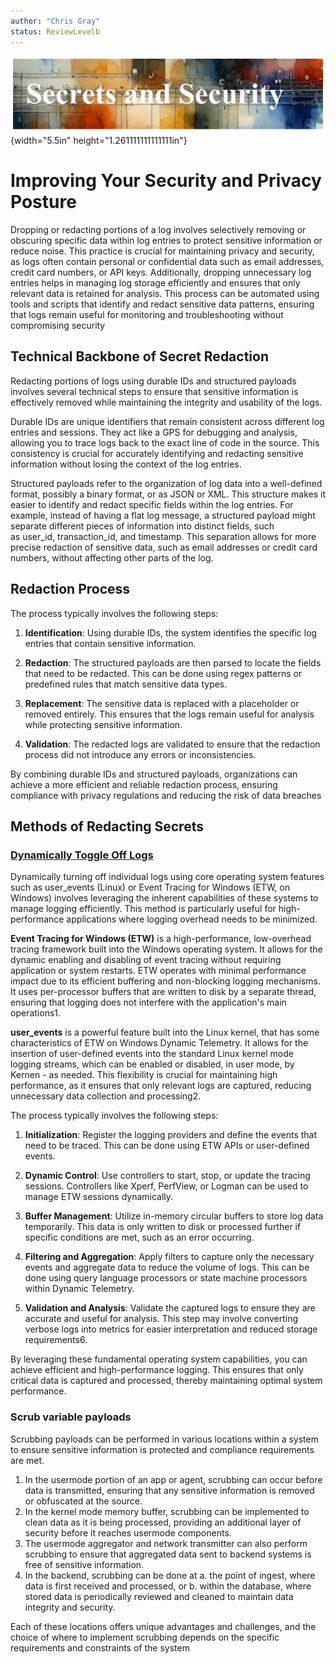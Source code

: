 ```yaml
---
author: "Chris Gray"
status: ReviewLevelb
---
```


![image](../orig_media/RedactingSecrets.banner.png){width="5.5in"
height="1.261111111111111in"}


# Improving Your Security and Privacy Posture

Dropping or redacting portions of a log involves selectively removing or
obscuring specific data within log entries to protect sensitive
information or reduce noise. This practice is crucial for maintaining
privacy and security, as logs often contain personal or confidential
data such as email addresses, credit card numbers, or API keys.
Additionally, dropping unnecessary log entries helps in managing log
storage efficiently and ensures that only relevant data is retained for
analysis. This process can be automated using tools and scripts that
identify and redact sensitive data patterns, ensuring that logs remain
useful for monitoring and troubleshooting without compromising security

## Technical Backbone of Secret Redaction

Redacting portions of logs using durable IDs and structured payloads
involves several technical steps to ensure that sensitive information is
effectively removed while maintaining the integrity and usability of the
logs.

Durable IDs are unique identifiers that remain consistent across
different log entries and sessions. They act like a GPS for debugging
and analysis, allowing you to trace logs back to the exact line of code
in the source. This consistency is crucial for accurately identifying
and redacting sensitive information without losing the context of the
log entries.

Structured payloads refer to the organization of log data into a
well-defined format, possibly a binary format, or as JSON or XML. This
structure makes it easier to identify and redact specific fields within
the log entries. For example, instead of having a flat log message, a
structured payload might separate different pieces of information into
distinct fields, such as user_id, transaction_id, and timestamp. This
separation allows for more precise redaction of sensitive data, such as
email addresses or credit card numbers, without affecting other parts of
the log.

## Redaction Process

The process typically involves the following steps:

1.  **Identification**: Using durable IDs, the system identifies the
    specific log entries that contain sensitive information.

2.  **Redaction**: The structured payloads are then parsed to locate the
    fields that need to be redacted. This can be done using regex
    patterns or predefined rules that match sensitive data types.

3.  **Replacement**: The sensitive data is replaced with a placeholder
    or removed entirely. This ensures that the logs remain useful for
    analysis while protecting sensitive information.

4.  **Validation**: The redacted logs are validated to ensure that the
    redaction process did not introduce any errors or inconsistencies.

By combining durable IDs and structured payloads, organizations can
achieve a more efficient and reliable redaction process, ensuring
compliance with privacy regulations and reducing the risk of data
breaches

## Methods of Redacting Secrets

### [Dynamically Toggle Off Logs](./PositionPaper.DynamicallyToggleLogs.document.md)

Dynamically turning off individual logs using core operating system
features such as user_events (Linux) or Event Tracing for Windows (ETW,
on Windows) involves leveraging the inherent capabilities of these
systems to manage logging efficiently. This method is particularly
useful for high-performance applications where logging overhead needs to
be minimized.

**Event Tracing for Windows (ETW)** is a high-performance, low-overhead
tracing framework built into the Windows operating system. It allows for
the dynamic enabling and disabling of event tracing without requiring
application or system restarts. ETW operates with minimal performance
impact due to its efficient buffering and non-blocking logging
mechanisms. It uses per-processor buffers that are written to disk by a
separate thread, ensuring that logging does not interfere with the
application's main operations1.

**user_events** is a powerful feature built into the Linux kernel, that
has some characteristics of ETW on Windows Dynamic Telemetry. It allows
for the insertion of user-defined events into the standard Linux kernel
mode logging streams, which can be enabled or disabled, in user mode, by
Kernen - as needed. This flexibility is crucial for maintaining high
performance, as it ensures that only relevant logs are captured,
reducing unnecessary data collection and processing2.

The process typically involves the following steps:

1.  **Initialization**: Register the logging providers and define the
    events that need to be traced. This can be done using ETW APIs or
    user-defined events.

2.  **Dynamic Control**: Use controllers to start, stop, or update the
    tracing sessions. Controllers like Xperf, PerfView, or Logman can be
    used to manage ETW sessions dynamically.

3.  **Buffer Management**: Utilize in-memory circular buffers to store
    log data temporarily. This data is only written to disk or processed
    further if specific conditions are met, such as an error occurring.

4.  **Filtering and Aggregation**: Apply filters to capture only the
    necessary events and aggregate data to reduce the volume of logs.
    This can be done using query language processors or state machine
    processors within Dynamic Telemetry.

5.  **Validation and Analysis**: Validate the captured logs to ensure
    they are accurate and useful for analysis. This step may involve
    converting verbose logs into metrics for easier interpretation and
    reduced storage requirements6.

By leveraging these fundamental operating system capabilities, you can
achieve efficient and high-performance logging. This ensures that only
critical data is captured and processed, thereby maintaining optimal
system performance.

### Scrub variable payloads

Scrubbing payloads can be performed in various locations within a system
to ensure sensitive information is protected and compliance requirements
are met.

1.  In the usermode portion of an app or agent, scrubbing can occur
    before data is transmitted, ensuring that any sensitive information
    is removed or obfuscated at the source.
2.  In the kernel mode memory buffer, scrubbing can be implemented to
    clean data as it is being processed, providing an additional layer
    of security before it reaches usermode components.
3.  The usermode aggregator and network transmitter can also perform
    scrubbing to ensure that aggregated data sent to backend systems is
    free of sensitive information.
4.  In the backend, scrubbing can be done at
    a.  the point of ingest, where data is first received and processed,
        or
    b.  within the database, where stored data is periodically reviewed
        and cleaned to maintain data integrity and security.

Each of these locations offers unique advantages and challenges, and the
choice of where to implement scrubbing depends on the specific
requirements and constraints of the system
